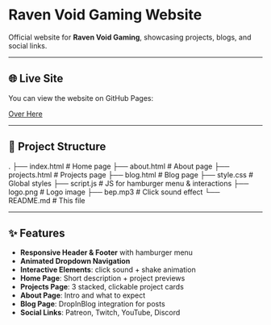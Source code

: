 # Raven Void Gaming Website

Official website for **Raven Void Gaming**, showcasing projects, blogs, and social links.

---

## 🌐 Live Site

You can view the website on GitHub Pages:

[Over Here](https://ravenv01d.github.io/)

---

## 📂 Project Structure

.
├── index.html # Home page
├── about.html # About page
├── projects.html # Projects page
├── blog.html # Blog page
├── style.css # Global styles
├── script.js # JS for hamburger menu & interactions
├── logo.png # Logo image
├── bep.mp3 # Click sound effect
└── README.md # This file

---

## ✨ Features

- **Responsive Header & Footer** with hamburger menu  
- **Animated Dropdown Navigation**  
- **Interactive Elements**: click sound + shake animation  
- **Home Page**: Short description + project previews  
- **Projects Page**: 3 stacked, clickable project cards  
- **About Page**: Intro and what to expect  
- **Blog Page**: DropInBlog integration for posts  
- **Social Links**: Patreon, Twitch, YouTube, Discord  
